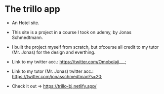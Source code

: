 # The trillo app

- An Hotel site.
- This site is a project in a course I took on udemy, by Jonas Schmedtmann.
- I built the project myself from scratch, but ofcourse all credit to my tutor (Mr. Jonas) for the design and everthing.

- Link to my twitter acc.: https://twitter.com/Omobolaji___;
- Link to my tutor (Mr. Jonas) twitter acc.: https://twitter.com/jonasschmedtman?s=20;

- Check it out => https://trillo-bj.netlify.app/
